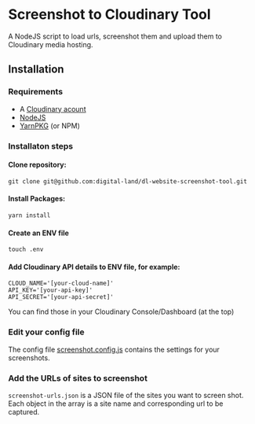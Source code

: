 # Screenshot to Cloudinary Tool
A NodeJS script to load urls, screenshot them and upload them to Cloudinary media hosting.

## Installation

### Requirements

- A [Cloudinary acount](https://cloudinary.com/)
- [NodeJS](https://nodejs.org/)
- [YarnPKG](https://yarnpkg.com/) (or NPM)

### Installaton steps

#### Clone repository: 

```
git clone git@github.com:digital-land/dl-website-screenshot-tool.git
```

#### Install Packages: 

```
yarn install
```

#### Create an ENV file

```
touch .env
```
#### Add Cloudinary API details to ENV file, for example:

```
CLOUD_NAME='[your-cloud-name]'
API_KEY='[your-api-key]'
API_SECRET='[your-api-secret]'
```

You can find those in your Cloudinary Console/Dashboard (at the top)

### Edit your config file

The config file [screenshot.config.js](screenshot.config.js) contains the settings for your screenshots.

### Add the URLs of sites to screenshot

`screenshot-urls.json` is a JSON file of the sites you want to screen shot. Each object in the array is a site name and corresponding url to be captured.


